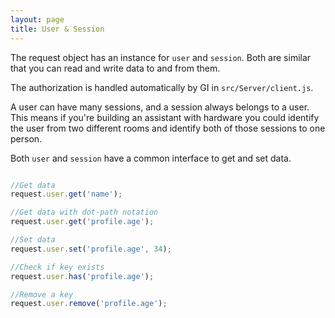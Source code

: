 ```yaml
---
layout: page
title: User & Session
---
```


The request object has an instance for `user` and `session`. Both are similar that you can read and write data to and from them.

The authorization is handled automatically by GI in `src/Server/client.js`.

A user can have many sessions, and a session always belongs to a user. This means if you're building an assistant with hardware you could identify the user from two different rooms and identify both of those sessions to one person.

Both `user` and `session` have a common interface to get and set data.

~~~javascript

//Get data
request.user.get('name');

//Get data with dot-path notation
request.user.get('profile.age');

//Set data
request.user.set('profile.age', 34);

//Check if key exists
request.user.has('profile.age');

//Remove a key
request.user.remove('profile.age');

~~~
